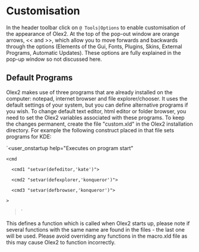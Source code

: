 # Customisation

In the header toolbar click on `@ Tools|Options` to enable customisation of the appearance of Olex2. At the top of the pop-out window are orange arrows, << and >>, which allow you to move forwards and backwards through the options (Elements of the Gui, Fonts, Plugins, Skins, External Programs, Automatic Updates). These options are fully explained in the pop-up window so not discussed here. 

## Default Programs
Olex2 makes use of three programs that are already installed on the computer: notepad, internet browser and file explorer/chooser. It uses the default settings of your system, but you can define alternative programs if you wish.
To change default text editor, html editor or folder browser, you need to set the Olex2 variables associated with these programs. To keep the changes permanent, create the file "custom.xld" in the Olex2 installation directory.
For example the following construct placed in that file sets programs for KDE:

`<user_onstartup help="Executes on program start"

<body 

  <args> 

    <cmd 

      <cmd1 "setvar(defeditor,'kate')">

      <cmd2 "setvar(defexplorer,'konqueror')">

      <cmd3 "setvar(defbrowser,'konqueror')">

    >


>`

This defines a function which is called when Olex2 starts up, please note if several functions with the same name are found in the files - the last one will be used. Please avoid overriding any functions in the macro.xld file as this may cause Olex2 to function incorrectly.